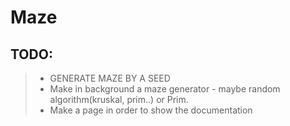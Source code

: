 # Maze

## TODO:
> - GENERATE MAZE BY A SEED
> - Make in background a maze generator - maybe random algorithm(kruskal, prim..) or Prim. 
> - Make a page in order to show the documentation
